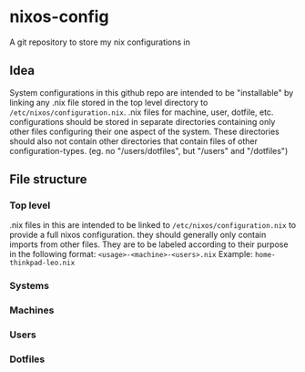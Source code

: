 # nixos-config
A git repository to store my nix configurations in

## Idea
System configurations in this github repo are intended to be "installable" by linking any .nix file stored in the top level directory to `/etc/nixos/configuration.nix`. .nix files for machine, user, dotfile, etc. configurations should be stored in separate directories containing only other files configuring their one aspect of the system. These directories should also not contain other directories that contain files of other configuration-types. (eg. no "/users/dotfiles", but "/users" and "/dotfiles")
## File structure
### Top level
.nix files in this are intended to be linked to `/etc/nixos/configuration.nix` to provide a full nixos configuration. they should generally only contain imports from other files. They are to be labeled according to their purpose in the following format: `<usage>-<machine>-<users>.nix`
Example: `home-thinkpad-leo.nix`

### Systems
### Machines
### Users
### Dotfiles
